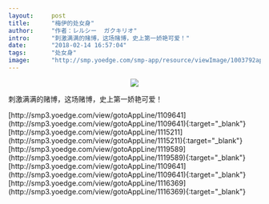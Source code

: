 ```yaml
---
layout:     post
title:      "梅伊的处女身"
author:     "作者：レルシー  ガクキリオ"
intro:      "刺激满满的赌博，这场赌博，史上第一娇艳可爱！"
date:       "2018-02-14 16:57:04"
tags:       "处女身"
image:      "http://smp.yoedge.com/smp-app/resource/viewImage/1003792appline.png"
---
```

<div style="text-align: center">
<p><img src="http://smp.yoedge.com/smp-app/resource/viewImage/1003792appline.png"/></p>
</div>
<p class="post-meta">
<span>刺激满满的赌博，这场赌博，史上第一娇艳可爱！</span>
</p>
[http://smp3.yoedge.com/view/gotoAppLine/1109641](http://smp3.yoedge.com/view/gotoAppLine/1109641){:target="_blank"}
[http://smp3.yoedge.com/view/gotoAppLine/1115211](http://smp3.yoedge.com/view/gotoAppLine/1115211){:target="_blank"}
[http://smp3.yoedge.com/view/gotoAppLine/1119589](http://smp3.yoedge.com/view/gotoAppLine/1119589){:target="_blank"}
[http://smp3.yoedge.com/view/gotoAppLine/1109641](http://smp3.yoedge.com/view/gotoAppLine/1109641){:target="_blank"}
[http://smp3.yoedge.com/view/gotoAppLine/1116369](http://smp3.yoedge.com/view/gotoAppLine/1116369){:target="_blank"}


